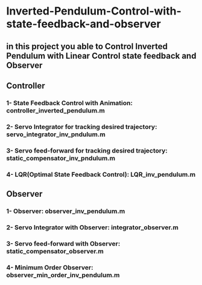 # Inverted-Pendulum-Control-with-state-feedback-and-observer
## in this project you able to Control Inverted Pendulum with Linear Control state feedback and Observer

## Controller
### 1- State Feedback Control with Animation: controller_inverted_pendulum.m
### 2- Servo Integrator for tracking desired trajectory: servo_integrator_inv_pndulum.m
### 3- Servo feed-forward for tracking desired trajectory: static_compensator_inv_pndulum.m
### 4- LQR(Optimal State Feedback Control): LQR_inv_pendulum.m

## Observer
### 1- Observer: observer_inv_pendulum.m
### 2- Servo Integrator with Observer: integrator_observer.m
### 3- Servo feed-forward with Observer: static_compensator_observer.m
### 4- Minimum Order Observer: observer_min_order_inv_pendulum.m
